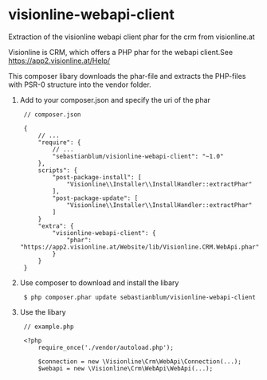 visionline-webapi-client
========================

Extraction of the visionline webapi client phar for the crm from visionline.at

Visionline is CRM, which offers a PHP phar for the webapi client.See https://app2.visionline.at/Help/

This composer libary downloads the phar-file and extracts the PHP-files with PSR-0 structure into the vendor folder.


1. Add to your composer.json and specify the uri of the phar
	
		// composer.json

 		{
    		// ...
    		"require": {
        		// ...
        		"sebastianblum/visionline-webapi-client": "~1.0"
    		},
			scripts": {
				"post-package-install": [
					"Visionline\\Installer\\InstallHandler::extractPhar"
				],
				"post-package-update": [
			    	"Visionline\\Installer\\InstallHandler::extractPhar"
				]
			}
			"extra": {
				"visionline-webapi-client": {
					"phar": "https://app2.visionline.at/Website/lib/Visionline.CRM.WebApi.phar"
				}
			}
 		}


2. Use composer to download and install the libary

		$ php composer.phar update sebastianblum/visionline-webapi-client

	
3. Use the libary 

		// example.php

		<?php
			require_once('./vendor/autoload.php');
		
			$connection = new \Visionline\Crm\WebApi\Connection(...);
			$webapi = new \Visionline\Crm\WebApi\WebApi(...);
		
		
